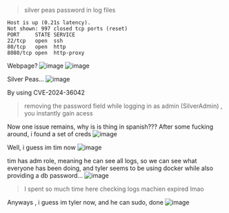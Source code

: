 > silver peas
> password in log files 

```
Host is up (0.21s latency).
Not shown: 997 closed tcp ports (reset)
PORT     STATE SERVICE
22/tcp   open  ssh
80/tcp   open  http
8080/tcp open  http-proxy
```

Webpage? 
![image](https://github.com/user-attachments/assets/edb60129-fbe8-4308-be3a-ffab250da5e2)
![image](https://github.com/user-attachments/assets/6c06d169-4a83-4679-88fc-3925a4d53435)

Silver Peas...
![image](https://github.com/user-attachments/assets/2c2b6503-5d2a-459e-a44e-b662b52b462f)


By using CVE-2024-36042 
> removing the password field while logging in as admin (SilverAdmin) , you instantly gain acess

Now one issue remains, why is is thing in spanish???
After some fucking around, i found a set of creds
![image](https://github.com/user-attachments/assets/e905cb92-ca8c-4467-a8f5-f5cec2eee11c)

Well, i guess im tim now 
![image](https://github.com/user-attachments/assets/92a6d606-f1f5-42d1-87ac-713b64c9669a)

tim has adm role, meaning he can see all logs, so we can see what everyone has been doing, and tyler seems to be using docker while also providing a db password...
![image](https://github.com/user-attachments/assets/2e644e32-55a8-49e8-bc71-76dffc6df356)

> I spent so much time here checking logs machien expired lmao

Anyways , i guess im tyler now, and he can sudo, done 
![image](https://github.com/user-attachments/assets/ab04772e-50e4-46a1-b29d-e384d764bd52)






